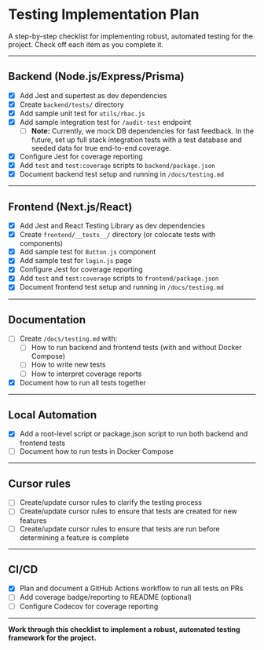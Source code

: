 # Testing Implementation Plan

A step-by-step checklist for implementing robust, automated testing for the project. Check off each item as you complete it.

---

## Backend (Node.js/Express/Prisma)

- [x] Add Jest and supertest as dev dependencies
- [x] Create `backend/tests/` directory
- [x] Add sample unit test for `utils/rbac.js`
- [x] Add sample integration test for `/audit-test` endpoint
  - [ ] **Note:** Currently, we mock DB dependencies for fast feedback. In the future, set up full stack integration tests with a test database and seeded data for true end-to-end coverage.
- [x] Configure Jest for coverage reporting
- [x] Add `test` and `test:coverage` scripts to `backend/package.json`
- [x] Document backend test setup and running in `/docs/testing.md`

---

## Frontend (Next.js/React)

- [x] Add Jest and React Testing Library as dev dependencies
- [x] Create `frontend/__tests__/` directory (or colocate tests with components)
- [x] Add sample test for `Button.js` component
- [x] Add sample test for `login.js` page
- [x] Configure Jest for coverage reporting
- [x] Add `test` and `test:coverage` scripts to `frontend/package.json`
- [x] Document frontend test setup and running in `/docs/testing.md`

---

## Documentation

- [ ] Create `/docs/testing.md` with:
  - [ ] How to run backend and frontend tests (with and without Docker Compose)
  - [ ] How to write new tests
  - [ ] How to interpret coverage reports
- [x] Document how to run all tests together

---

## Local Automation

- [x] Add a root-level script or package.json script to run both backend and frontend tests
- [ ] Document how to run tests in Docker Compose

---

## Cursor rules

- [ ] Create/update cursor rules to clarify the testing process
- [ ] Create/update cursor rules to ensure that tests are created for new features
- [ ] Create/update cursor rules to ensure that tests are run before determining a feature is complete

---

## CI/CD

- [x] Plan and document a GitHub Actions workflow to run all tests on PRs
- [ ] Add coverage badge/reporting to README (optional)
- [ ] Configure Codecov for coverage reporting

---

**Work through this checklist to implement a robust, automated testing framework for the project.** 
